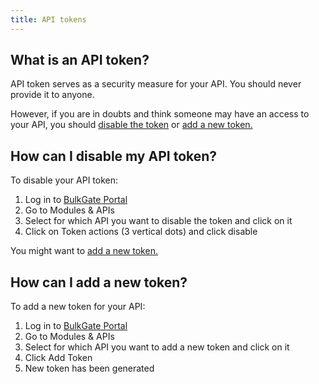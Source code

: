 ```yaml
---
title: API tokens
---
```


## What is an API token?
API token serves as a security measure for your API. You should never provide it to anyone. 

However, if you are in doubts and think someone may have an access to your API, you should [disable the token](https://github.com/BulkGate/help/blob/master/docs/api-administration.md#how-can-i-disable-my-api-token) or [add a new token.](#how-can-i-add-a-new-token) 

## How can I disable my API token?
To disable your API token:
1.	Log in to [BulkGate Portal](https://portal.bulkgate.com)
2.	Go to Modules & APIs
3.	Select for which API you want to disable the token and click on it
4.	Click on Token actions (3 vertical dots) and click disable

You might want to [add a new token.](#how-can-i-add-a-new-token)

## How can I add a new token?
To add a new token for your API:
1.	Log in to [BulkGate Portal](https://portal.bulkgate.com)
2.	Go to Modules & APIs
3.	Select for which API you want to add a new token and click on it
4.	Click Add Token
5.	New token has been generated
